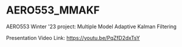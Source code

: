 # AERO553_MMAKF
AERO553 Winter '23 project: Multiple Model Adaptive Kalman Filtering

Presentation Video Link: https://youtu.be/PqZfD2dxTsY
